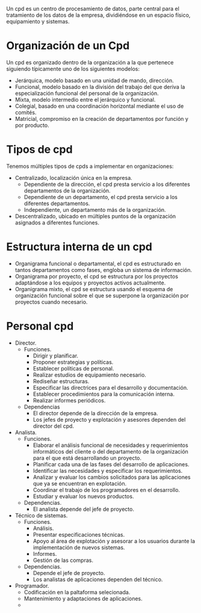 Un cpd es un centro de procesamiento de datos, parte central para el tratamiento de los datos de la empresa, dividiéndose en un espacio físico, equipamiento y sistemas.
# Organización de un Cpd
Un cpd es organizado dentro de la organización a la que pertenece siguiendo típicamente uno de los siguientes modelos:
- Jerárquica, modelo basado en una unidad de mando, dirección.
- Funcional, modelo basado en la división del trabajo del que deriva la especialización funcional del personal de la organización.
- Mixta, modelo intermedio entre el jerárquico y funcional.
- Colegial, basado en una coordinación horizontal mediante el uso de comités.
- Matricial, compromiso en la creación de departamentos por función y por producto.
# Tipos de cpd
Tenemos múltiples tipos de cpds a implementar en organizaciones:
- Centralizado, localización única en la empresa.
	- Dependiente de la dirección, el cpd presta servicio a los diferentes departamentos de la organización.
	- Dependiente de un departamento, el cpd presta servicio a los diferentes departamentos.
	- Independiente, un departamento más de la organización.
- Descentralizado, ubicado en múltiples puntos de la organización asignados a diferentes funciones.
# Estructura interna de un cpd
- Organigrama funcional o departamental, el cpd es estructurado en tantos departamentos como fases, engloba un sistema de información.
- Organigrama por proyecto, el cpd se estructura por los proyectos adaptándose a los equipos y proyectos activos actualmente.
- Organigrama mixto, el cpd se estructura usando el esquema de organización funcional sobre el que se superpone la organización por proyectos cuando necesario.
# Personal cpd
- Director.
	- Funciones.
		- Dirigir y planificar.
		- Proponer estrategias y políticas.
		- Establecer políticas de personal.
		- Realizar estudios de equipamiento necesario.
		- Rediseñar estructuras.
		- Especificar las directrices para el desarrollo y documentación.
		- Establecer procedimientos para la comunicación interna.
		- Realizar informes periódicos.
	- Dependencias
		- El director depende de la dirección de la empresa.
		- Los jefes de proyecto y explotación y asesores dependen del director del cpd.
- Analista.
	- Funciones.
		- Elaborar el análisis funcional de necesidades y requerimientos informáticos del cliente o del departamento de la organización para el que está desarrollando un proyecto.
		- Planificar cada una de las fases del desarrollo de aplicaciones.
		- Identificar las necesidades y especificar los requerimientos.
		- Analizar y evaluar los cambios solicitados para las aplicaciones que ya se encuentran en explotación.
		- Coordinar el trabajo de los programadores en el desarrollo.
		- Estudiar y evaluar los nuevos productos.
	- Dependencias.
		- El analista depende del jefe de proyecto.
- Técnico de sistemas.
	- Funciones.
		- Análisis.
		- Presentar especificaciones técnicas.
		- Apoyo al área de explotación y asesorar a los usuarios durante la implementación de nuevos sistemas.
		- Informes.
		- Gestión de las compras.
	- Dependencias.
		- Depende el jefe de proyecto.
		- Los analistas de aplicaciones dependen del técnico.
- Programador.
	- Codificación en la paltaforma selecionada.
	- Mantenimiento y adaptaciones de aplicaciones.
	- 